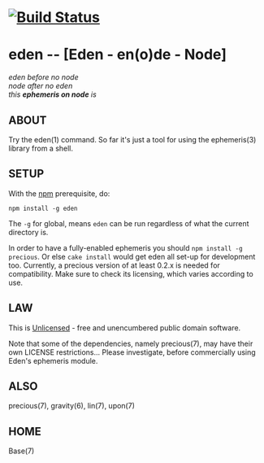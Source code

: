 # [![Build Status](https://secure.travis-ci.org/astrolet/eden.png)](http://travis-ci.org/astrolet/eden)
# eden -- [Eden - en(o)de - Node]

_eden before no node_<br/>
_node after no eden_<br/>
_this **ephemeris on node** is_<br/>


## ABOUT

Try the eden(1) command.
So far it's just a tool for using the ephemeris(3) library from a shell.


## SETUP

With the [npm](http://npmjs.org/) prerequisite, do:

    npm install -g eden

The `-g` for global, means `eden` can be run
regardless of what the current directory is.

In order to have a fully-enabled ephemeris you should `npm install -g precious`.
Or else `cake install` would get eden all set-up for development too. Currently,
a precious version of at least 0.2.x is needed for compatibility.
Make sure to check its licensing, which varies according to use.


## LAW

This is [Unlicensed](UNLICENSE.html) -
free and unencumbered public domain software.

Note that some of the dependencies, namely precious(7),
may have their own LICENSE restrictions...
Please investigate, before commercially using Eden's ephemeris module.


## ALSO

precious(7), gravity(6), lin(7), upon(7)


## HOME

Base(7)
